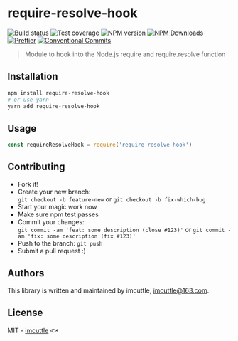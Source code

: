 # require-resolve-hook

[![Build status](https://img.shields.io/travis/imcuttle/require-resolve-hook/master.svg?style=flat-square)](https://travis-ci.org/imcuttle/require-resolve-hook)
[![Test coverage](https://img.shields.io/codecov/c/github/imcuttle/require-resolve-hook.svg?style=flat-square)](https://codecov.io/github/imcuttle/require-resolve-hook?branch=master)
[![NPM version](https://img.shields.io/npm/v/require-resolve-hook.svg?style=flat-square)](https://www.npmjs.com/package/require-resolve-hook)
[![NPM Downloads](https://img.shields.io/npm/dm/require-resolve-hook.svg?style=flat-square&maxAge=43200)](https://www.npmjs.com/package/require-resolve-hook)
[![Prettier](https://img.shields.io/badge/code_style-prettier-ff69b4.svg?style=flat-square)](https://prettier.io/)
[![Conventional Commits](https://img.shields.io/badge/Conventional%20Commits-1.0.0-yellow.svg?style=flat-square)](https://conventionalcommits.org)

> Module to hook into the Node.js require and require.resolve function

## Installation

```bash
npm install require-resolve-hook
# or use yarn
yarn add require-resolve-hook
```

## Usage

```javascript
const requireResolveHook = require('require-resolve-hook')
```

## Contributing

- Fork it!
- Create your new branch:  
  `git checkout -b feature-new` or `git checkout -b fix-which-bug`
- Start your magic work now
- Make sure npm test passes
- Commit your changes:  
  `git commit -am 'feat: some description (close #123)'` or `git commit -am 'fix: some description (fix #123)'`
- Push to the branch: `git push`
- Submit a pull request :)

## Authors

This library is written and maintained by imcuttle, <a href="mailto:imcuttle@163.com">imcuttle@163.com</a>.

## License

MIT - [imcuttle](https://github.com/imcuttle) 🐟
